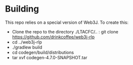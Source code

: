 # Building
This repo relies on a special version of Web3J. To create this:
* Clone the repo to the directory ./LTACFC/..  : git clone https://github.com/drinkcoffee/web3j-rlp
* cd ../web3j-rlp
* ./gradlew build
* cd codegen/build/distributions
* tar xvf codegen-4.7.0-SNAPSHOT.tar

